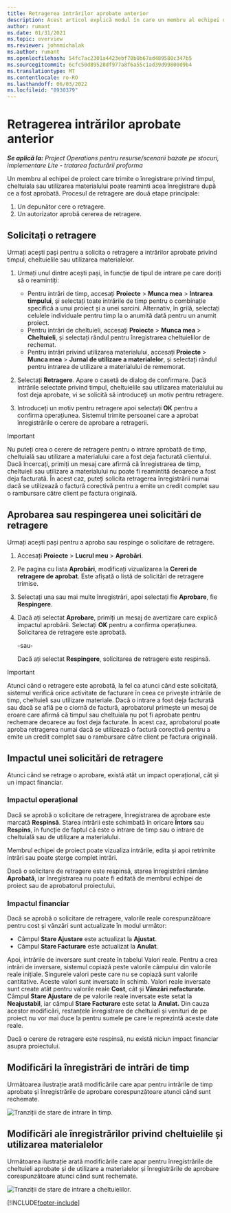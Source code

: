 ```yaml
---
title: Retragerea intrărilor aprobate anterior
description: Acest articol explică modul în care un membru al echipei de proiect poate solicita retragerea înregistrărilor privind timpul, cheltuielile și utilizarea materialelor trimise și aprobate anterior și cum un manager de proiect poate aproba sau respinge cererile de retragere.
author: rumant
ms.date: 01/31/2021
ms.topic: overview
ms.reviewer: johnmichalak
ms.author: rumant
ms.openlocfilehash: 54fc7ac2301a4423ebf70b0b67ad489580c347b5
ms.sourcegitcommit: 6cfc50d89528df977a8f6a55c1ad39d99800d9b4
ms.translationtype: MT
ms.contentlocale: ro-RO
ms.lasthandoff: 06/03/2022
ms.locfileid: "8930379"
---
```

# <a name="recall-previously-approved-entries"></a>Retragerea intrărilor aprobate anterior

_**Se aplică la:** Project Operations pentru resurse/scenarii bazate pe stocuri, implementare Lite - tratarea facturării proforma_

Un membru al echipei de proiect care trimite o înregistrare privind timpul, cheltuiala sau utilizarea materialului poate reaminti acea înregistrare după ce a fost aprobată. Procesul de retragere are două etape principale:

1. Un depunător cere o retragere.
2. Un autorizator aprobă cererea de retragere.

## <a name="request-a-recall"></a>Solicitați o retragere

Urmați acești pași pentru a solicita o retragere a intrărilor aprobate privind timpul, cheltuielile sau utilizarea materialelor.

1. Urmați unul dintre acești pași, în funcție de tipul de intrare pe care doriți să o reamintiți:

    - Pentru intrări de timp, accesați **Proiecte** \> **Munca mea** \> **Intrarea timpului**, și selectați toate intrările de timp pentru o combinație specifică a unui proiect și a unei sarcini. Alternativ, în grilă, selectați celulele individuale pentru timp la o anumită dată pentru un anumit proiect.
    - Pentru intrări de cheltuieli, accesați **Proiecte** \> **Munca mea** \> **Cheltuieli**, și selectați rândul pentru înregistrarea cheltuielilor de rechemat.
    - Pentru intrări privind utilizarea materialului, accesați **Proiecte** \> **Munca mea** \> **Jurnal de utilizare a materialelor**, și selectați rândul pentru intrarea de utilizare a materialului de rememorat.

2. Selectați **Retragere**. Apare o casetă de dialog de confirmare. Dacă intrările selectate privind timpul, cheltuielile sau utilizarea materialului au fost deja aprobate, vi se solicită să introduceți un motiv pentru retragere.
3. Introduceți un motiv pentru retragere apoi selectați **OK** pentru a confirma operațiunea. Sistemul trimite persoanei care a aprobat înregistrările o cerere de aprobare a retragerii.

> [!IMPORTANT]
> Nu puteți crea o cerere de retragere pentru o intrare aprobată de timp, cheltuială sau utilizare a materialului care a fost deja facturată clientului. Dacă încercați, primiți un mesaj care afirmă că înregistrarea de timp, cheltuieli sau utilizare a materialului nu poate fi reamintită deoarece a fost deja facturată. În acest caz, puteți solicita retragerea înregistrării numai dacă se utilizează o factură corectivă pentru a emite un credit complet sau o rambursare către client pe factura originală.

## <a name="approve-or-reject-a-recall-request"></a>Aprobarea sau respingerea unei solicitări de retragere

Urmați acești pași pentru a aproba sau respinge o solicitare de retragere.

1. Accesați **Proiecte** \> **Lucrul meu** \> **Aprobări**.
2. Pe pagina cu lista **Aprobări**, modificați vizualizarea la **Cereri de retragere de aprobat**. Este afișată o listă de solicitări de retragere trimise.
3. Selectați una sau mai multe înregistrări, apoi selectați fie **Aprobare**, fie **Respingere**.
4. Dacă ați selectat **Aprobare**, primiți un mesaj de avertizare care explică impactul aprobării. Selectați **OK** pentru a confirma operațiunea. Solicitarea de retragere este aprobată.

    -sau-

    Dacă ați selectat **Respingere**, solicitarea de retragere este respinsă.

> [!IMPORTANT]
> Atunci când o retragere este aprobată, la fel ca atunci când este solicitată, sistemul verifică orice activitate de facturare în ceea ce privește intrările de timp, cheltuieli sau utilizare materiale. Dacă o intrare a fost deja facturată sau dacă se află pe o ciornă de factură, aprobatorul primește un mesaj de eroare care afirmă că timpul sau cheltuiala nu pot fi aprobate pentru rechemare deoarece au fost deja facturate. În acest caz, aprobatorul poate aproba retragerea numai dacă se utilizează o factură corectivă pentru a emite un credit complet sau o rambursare către client pe factura originală.

## <a name="impact-of-a-recall-request"></a>Impactul unei solicitări de retragere

Atunci când se retrage o aprobare, există atât un impact operațional, cât și un impact financiar.

### <a name="operational-impact"></a>Impactul operațional

Dacă se aprobă o solicitare de retragere, înregistrarea de aprobare este marcată **Respinsă**. Starea intrării este schimbată în oricare **Întors** sau **Respins**, în funcție de faptul că este o intrare de timp sau o intrare de cheltuială sau de utilizare a materialului.

Membrul echipei de proiect poate vizualiza intrările, edita și apoi retrimite intrări sau poate șterge complet intrări.

Dacă o solicitare de retragere este respinsă, starea înregistrării rămâne **Aprobată**, iar înregistrarea nu poate fi editată de membrul echipei de proiect sau de aprobatorul proiectului.

### <a name="financial-impact"></a>Impactul financiar

Dacă se aprobă o solicitare de retragere, valorile reale corespunzătoare pentru cost și vânzări sunt actualizate în modul următor:

- Câmpul **Stare Ajustare** este actualizat la **Ajustat**.
- Câmpul **Stare Facturare** este actualizat la **Anulat**.

Apoi, intrările de inversare sunt create în tabelul Valori reale. Pentru a crea intrări de inversare, sistemul copiază peste valorile câmpului din valorile reale inițiale. Singurele valori peste care nu se copiază sunt valorile cantitative. Aceste valori sunt inversate în schimb. Valori reale inversate sunt create atât pentru valorile reale **Cost**, cât și **Vânzări nefacturate**. Câmpul **Stare Ajustare** de pe valorile reale inversate este setat la **Neajustabil**, iar câmpul **Stare Facturare** este setat la **Anulat.** Din cauza acestor modificări, restanțele înregistrare de cheltuieli și venituri de pe proiect nu vor mai duce la pentru sumele pe care le reprezintă aceste date reale.

Dacă o cerere de retragere este respinsă, nu există niciun impact financiar asupra proiectului.

## <a name="changes-to-time-entry-records"></a>Modificări la înregistrări de intrări de timp

Următoarea ilustrație arată modificările care apar pentru intrările de timp aprobate și înregistrările de aprobare corespunzătoare atunci când sunt rechemate.

![Tranziții de stare de intrare în timp.](media/TimeEntryStateTransitions.png)

## <a name="changes-to-expense-and-material-usage-entry-records"></a>Modificări ale înregistrărilor privind cheltuielile și utilizarea materialelor

Următoarea ilustrație arată modificările care apar pentru înregistrările de cheltuieli aprobate și de utilizare a materialelor și înregistrările de aprobare corespunzătoare atunci când sunt rechemate.

![Tranziții de stare de intrare a cheltuielilor.](media/ExpenseEntryStateTransitions.png)

[!INCLUDE[footer-include](../includes/footer-banner.md)]
